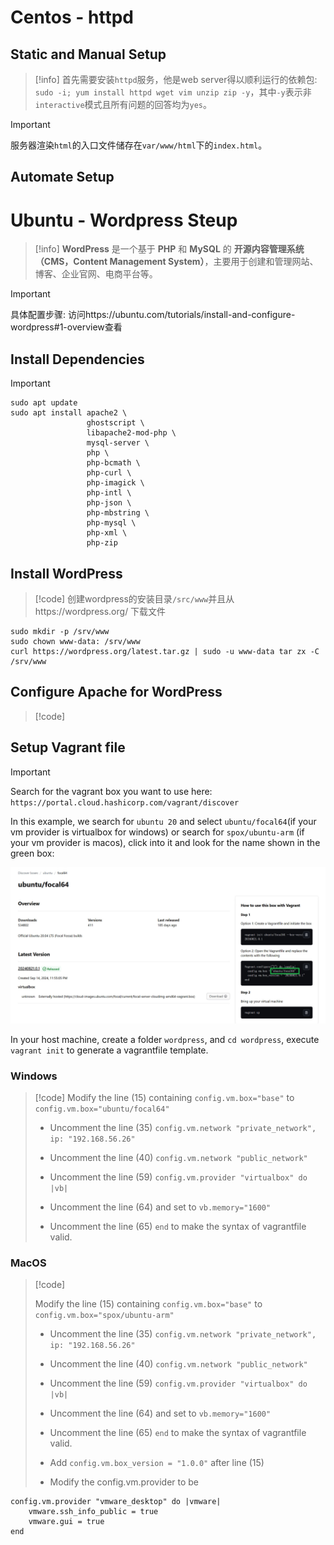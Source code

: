 # Centos - httpd
## Static and Manual Setup
> [!info]
> 首先需要安装`httpd`服务，他是web server得以顺利运行的依赖包: `sudo -i; yum install httpd wget vim unzip zip -y`，其中`-y`表示非`interactive`模式且所有问题的回答均为`yes`。

> [!important]
> 服务器渲染`html`的入口文件储存在`var/www/html`下的`index.html`。




## Automate Setup


# Ubuntu - Wordpress Steup
> [!info]
> **WordPress** 是一个基于 **PHP** 和 **MySQL** 的 **开源内容管理系统（CMS，Content Management System）**，主要用于创建和管理网站、博客、企业官网、电商平台等。

> [!important]
> 具体配置步骤:
> 访问https://ubuntu.com/tutorials/install-and-configure-wordpress#1-overview查看

## Install Dependencies
> [!important]
```
sudo apt update
sudo apt install apache2 \
                 ghostscript \
                 libapache2-mod-php \
                 mysql-server \
                 php \
                 php-bcmath \
                 php-curl \
                 php-imagick \
                 php-intl \
                 php-json \
                 php-mbstring \
                 php-mysql \
                 php-xml \
                 php-zip
```


## Install WordPress
> [!code]
> 创建wordpress的安装目录`/src/www`并且从https://wordpress.org/ 下载文件
```
sudo mkdir -p /srv/www
sudo chown www-data: /srv/www
curl https://wordpress.org/latest.tar.gz | sudo -u www-data tar zx -C /srv/www
```


## Configure Apache for WordPress
> [!code]




## Setup Vagrant file
> [!important]
> Search for the vagrant box you want to use here:
>`https://portal.cloud.hashicorp.com/vagrant/discover`
>
>In this example, we search for `ubuntu 20` and select `ubuntu/focal64`(if your vm provider is virtualbox for windows) or search for `spox/ubuntu-arm` (if your vm provider is macos), click into it and look for the name shown in the green box:
>
>![](Website%20Setup.assets/39c60f4f7ae228c78618a2b008df9ddc_MD5.jpeg)
> 
> In your host machine, create a folder `wordpress`, and `cd wordpress`, execute `vagrant init` to generate a vagrantfile template.
> 
>



### Windows
> [!code]
>  Modify the line (15) containing `config.vm.box="base"` to `config.vm.box="ubuntu/focal64"`
> 
> - Uncomment the line (35) `config.vm.network "private_network", ip: "192.168.56.26"`
> 
> - Uncomment the line (40) `config.vm.network "public_network"`
> 
> - Uncomment the line (59) `config.vm.provider "virtualbox" do |vb|`
> 
> - Uncomment the line (64) and set to `vb.memory="1600"`
> 
> - Uncomment the line (65) `end` to make the syntax of vagrantfile valid.






### MacOS
> [!code]
>
>  Modify the line (15) containing `config.vm.box="base"` to `config.vm.box="spox/ubuntu-arm"`
> 
> - Uncomment the line (35) `config.vm.network "private_network", ip: "192.168.56.26"`
> 
> - Uncomment the line (40) `config.vm.network "public_network"`
> 
> - Uncomment the line (59) `config.vm.provider "virtualbox" do |vb|`
> 
> - Uncomment the line (64) and set to `vb.memory="1600"`
> 
> - Uncomment the line (65) `end` to make the syntax of vagrantfile valid.
> 
> - Add `config.vm.box_version = "1.0.0"` after line (15) 
> - Modify the config.vm.provider to be 
```
config.vm.provider "vmware_desktop" do |vmware|
	vmware.ssh_info_public = true
	vmware.gui = true
end
```
